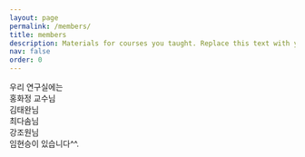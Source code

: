```yaml
---
layout: page
permalink: /members/
title: members
description: Materials for courses you taught. Replace this text with your description.
nav: false
order: 0
---
```


우리 연구실에는  
홍화정 교수님  
김태완님  
최다솜님  
강조원님  
임현승이 있습니다^^.